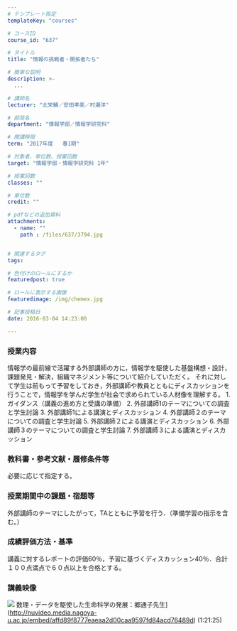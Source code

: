```yaml
---
# テンプレート指定
templateKey: "courses"

# コースID
course_id: "637"

# タイトル
title: "情報の挑戦者・開拓者たち"

# 簡単な説明
description: >-
  ...

# 講師名
lecturer: "北栄輔／安田孝美／村瀬洋"

# 部局名
department: "情報学部／情報学研究科"

# 開講時限
term: "2017年度	春1期"

# 対象者、単位数、授業回数
target: "情報学部・情報学研究科 1年"

# 授業回数
classes: ""

# 単位数
credit: ""

# pdfなどの追加資料
attachments: 
  - name: "" 
    path : /files/637/3794.jpg


# 関連するタグ
tags:

# 色付けのロールにするか
featuredpost: true

# ロールに表示する画像
featuredimage: /img/chemex.jpg

# 記事投稿日
date: 2016-03-04 14:23:00

---
```




  
### 授業内容  
情報学の最前線で活躍する外部講師の方に，情報学を駆使した基盤構想・設計，課題発見・解決，組織マネジメント等について紹介していただく。 それに対して学生は前もって予習をしておき，外部講師や教員とともにディスカッションを行うことで，情報学を学んだ学生が社会で求められている人材像を理解する。 1. ガイダンス（講義の進め方と受講の準備） 2. 外部講師1のテーマについての調査と学生討論 3. 外部講師1による講演とディスカッション 4. 外部講師２のテーマについての調査と学生討論 5. 外部講師２による講演とディスカッション 6. 外部講師３のテーマについての調査と学生討論 7. 外部講師３による講演とディスカッション  
### 教科書・参考文献・履修条件等  
必要に応じて指定する。  
### 授業期間中の課題・宿題等  
外部講師のテーマにしたがって，TAとともに予習を行う．（準備学習の指示を含む。）  
### 成績評価方法・基準  
講義に対するレポートの評価60％，予習に基づくディスカッション40％．合計１００点満点で６０点以上を合格とする。

### 講義映像


![](/files/637/3794.jpg) 数理・データを駆使した生命科学の発展：郷通子先生](http://nuvideo.media.nagoya-u.ac.jp/embed/affd89f8777eaeaa2d00caa9597fd84acd76489d) (1:21:25)


